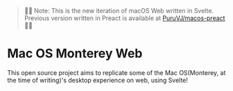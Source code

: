 > 🛑🛑 Note: This is the new iteration of macOS Web written in Svelte. Previous version written in Preact is available at [PuruVJ/macos-preact](https://github.com/puruvj/macos-preact) 🛑🛑

# Mac OS Monterey Web

This open source project aims to replicate some of the Mac OS(Monterey, at the time of writing)'s desktop experience on web, using Svelte!


